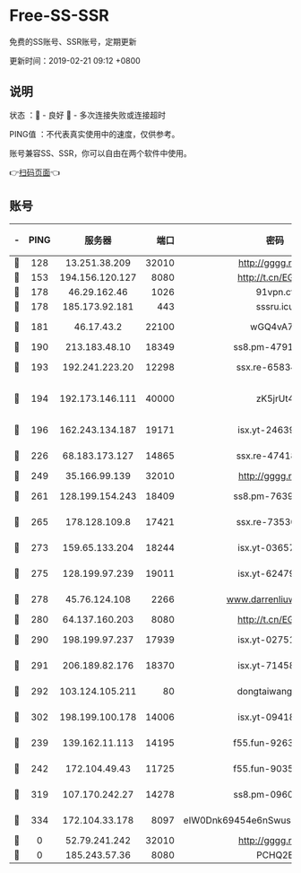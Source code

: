 # Free-SS-SSR

免费的SS账号、SSR账号，定期更新

更新时间：2019-02-21 09:12 +0800

## 说明

状态     ：🙂 - 良好 🙁 - 多次连接失败或连接超时

PING值   ：不代表真实使用中的速度，仅供参考。

账号兼容SS、SSR，你可以自由在两个软件中使用。

👉[扫码页面](https://liesauer.github.io/free-ss-ssr.github.io/)👈

## 账号

|-|PING|服务器|端口|密码|加密方式|区域|
|:----:|:----:|:-----:|-----:|:----:|:----:|:----:|
|🙂|128|13.251.38.209|32010|http://gggg.rocks|chacha20|SG|
|🙂|153|194.156.120.127|8080|http://t.cn/EGJIyrl|rc4-md5|RU|
|🙂|178|46.29.162.46|1026|91vpn.cf|rc4-md5|RU|
|🙂|178|185.173.92.181|443|sssru.icu|rc4-md5|RU|
|🙂|181|46.17.43.2|22100|wGQ4vA7D|aes-256-gcm|RU|
|🙂|190|213.183.48.10|18349|ss8.pm-47913593|rc4-md5|RU|
|🙂|193|192.241.223.20|12298|ssx.re-65834373|aes-256-cfb|US|
|🙂|194|192.173.146.111|40000|zK5jrUt4|chacha20-ietf-poly1305|US|
|🙂|196|162.243.134.187|19171|isx.yt-24639393|aes-256-cfb|US|
|🙂|226|68.183.173.127|14865|ssx.re-47418589|aes-256-cfb|US|
|🙂|249|35.166.99.139|32010|http://gggg.rocks|chacha20|US|
|🙂|261|128.199.154.243|18409|ss8.pm-76398770|aes-256-cfb|SG|
|🙂|265|178.128.109.8|17421|ssx.re-73530139|aes-256-cfb|SG|
|🙂|273|159.65.133.204|18244|isx.yt-03657026|aes-256-cfb|SG|
|🙂|275|128.199.97.239|19011|isx.yt-62479185|aes-256-cfb|SG|
|🙂|278|45.76.124.108|2266|www.darrenliuwei.com|aes-256-cfb|AU|
|🙂|280|64.137.160.203|8080|http://t.cn/EGJIyrl|rc4-md5|CA|
|🙂|290|198.199.97.237|17939|isx.yt-02751636|aes-256-cfb|US|
|🙂|291|206.189.82.176|18370|isx.yt-71458272|aes-256-cfb|SG|
|🙂|292|103.124.105.211|80|dongtaiwang.com|aes-256-cfb|US|
|🙂|302|198.199.100.178|14006|isx.yt-09418074|aes-256-cfb|US|
|🙂|239|139.162.11.113|14195|f55.fun-92630692|aes-256-cfb|SG|
|🙂|242|172.104.49.43|11725|f55.fun-90356904|aes-256-cfb|SG|
|🙂|319|107.170.242.27|14278|ss8.pm-09602432|aes-256-cfb|US|
|🙂|334|172.104.33.178|8097|eIW0Dnk69454e6nSwuspv9DmS201tQ0D|aes-256-cfb|SG|
|🙁|0|52.79.241.242|32010|http://gggg.rocks|chacha20|KR|
|🙁|0|185.243.57.36|8080|PCHQ2E|rc4-md5|US|
